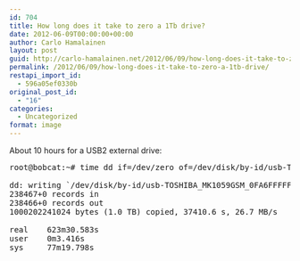```yaml
---
id: 704
title: How long does it take to zero a 1Tb drive?
date: 2012-06-09T00:00:00+00:00
author: Carlo Hamalainen
layout: post
guid: http://carlo-hamalainen.net/2012/06/09/how-long-does-it-take-to-zero-a-1tb-drive/
permalink: /2012/06/09/how-long-does-it-take-to-zero-a-1tb-drive/
restapi_import_id:
  - 596a05ef0330b
original_post_id:
  - "16"
categories:
  - Uncategorized
format: image
---
```

About 10 hours for a USB2 external drive: 

<pre>root@bobcat:~# time dd if=/dev/zero of=/dev/disk/by-id/usb-TOSHIBA_MK1059GSM_0FA6FFFFFFFF-0:0-part1 bs=4M

dd: writing `/dev/disk/by-id/usb-TOSHIBA_MK1059GSM_0FA6FFFFFFFF-0:0-part1': No space left on device
238467+0 records in
238466+0 records out
1000202241024 bytes (1.0 TB) copied, 37410.6 s, 26.7 MB/s

real    623m30.583s
user    0m3.416s
sys     77m19.798s

</pre>
